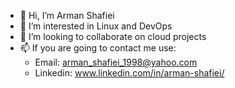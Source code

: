 - 👋 Hi, I’m Arman Shafiei
- 👀 I’m interested in Linux and DevOps
- 💞️ I’m looking to collaborate on cloud projects
- 📫 If you are going to contact me use:
     - Email: arman_shafiei_1998@yahoo.com
     - Linkedin: www.linkedin.com/in/arman-shafiei/



<!---
arman-shafiei/arman-shafiei is a ✨ special ✨ repository because its `README.md` (this file) appears on your GitHub profile.
You can click the Preview link to take a look at your changes.
--->
